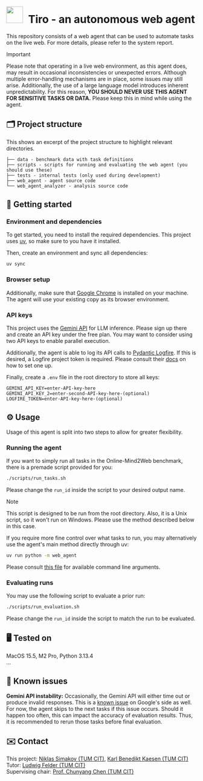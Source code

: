 # <img src="https://upload.wikimedia.org/wikipedia/commons/c/c8/Logo_of_the_Technical_University_of_Munich.svg" width="44">&ensp;Tiro - an autonomous web agent
This repository consists of a web agent that can be used to automate tasks on the live web. For more details, please refer to the system report.

> [!IMPORTANT]
> Please note that operating in a live web environment, as this agent does, may result in occasional inconsistencies or unexpected errors. Although multiple error-handling mechanisms are in place, some issues may still arise. Additionally, the use of a large language model introduces inherent unpredictability. For this reason, __YOU SHOULD NEVER USE THIS AGENT FOR SENSITIVE TASKS OR DATA.__ Please keep this in mind while using the agent.

## 🗂️ Project structure
This shows an excerpt of the project structure to highlight relevant directories.
```
├── data - benchmark data with task definitions
├── scripts - scripts for running and evaluating the web agent (you should use these)
├── tests - internal tests (only used during development)
├── web_agent - agent source code
└── web_agent_analyzer - analysis source code
```

## 🚀 Getting started
### Environment and dependencies
To get started, you need to install the required dependencies. This project uses [uv](https://docs.astral.sh/uv/), so make sure to you have it installed.

Then, create an environment and sync all dependencies:
```bash
uv sync
```

### Browser setup
Additionally, make sure that [Google Chrome](https://www.google.com/chrome/) is installed on your machine. The agent will use your existing copy as its browser environment.

### API keys
This project uses the [Gemini API](https://aistudio.google.com/apikey) for LLM inference. Please sign up there and create an API key under the free plan. You may want to consider using two API keys to enable parallel execution.

Additionally, the agent is able to log its API calls to [Pydantic Logfire](https://pydantic.dev/logfire). If this is desired, a Logfire project token is required. Please consult their [docs](https://logfire.pydantic.dev/docs/how-to-guides/create-write-tokens/) on how to set one up.

Finally, create a `.env` file in the root directory to store all keys:
```env
GEMINI_API_KEY=enter-API-key-here
GEMINI_API_KEY_2=enter-second-API-key-here-(optional)
LOGFIRE_TOKEN=enter-API-key-here-(optional)
```

## ⚙️ Usage
Usage of this agent is split into two steps to allow for greater flexibility.
### Running the agent
If you want to simply run all tasks in the Online-Mind2Web benchmark, there is a premade script provided for you:
```bash
./scripts/run_tasks.sh
```
Please change the `run_id` inside the script to your desired output name.

> [!NOTE]  
> This script is designed to be run from the root directory. Also, it is a Unix script, so it won't run on Windows. Please use the method described below in this case.


If you require more fine control over what tasks to run, you may alternatively use the agent's main method directly through uv:
```bash
uv run python -m web_agent
```
Please consult [this file](web_agent/__main__.py) for available command line arguments.

### Evaluating runs
You may use the following script to evaluate a prior run:
```bash
./scripts/run_evaluation.sh
```
Please change the `run_id` inside the script to match the run to be evaluated.

## 🖥️ Tested on
MacOS 15.5, M2 Pro, Python 3.13.4<br>
...

## 🚧 Known issues
__Gemini API instability:__ Occasionally, the Gemini API will either time out or produce invalid responses. This is a [known issue](https://discuss.ai.google.dev/t/persistent-500-error-for-gemini-2-5-flash-for-certain-prompts-even-after-an-hour-of-retries/89319) on Google's side as well. For now, the agent skips to the next tasks if this issue occurs. Should it happen too often, this can impact the accuracy of evaluation results. Thus, it is recommended to rerun those tasks before final evaluation.

## ✉️ Contact
This project: [Niklas Simakov (TUM CIT)](mailto:niklas.simakov@tum.de), [Karl Benedikt Kaesen (TUM CIT)](mailto:benedikt.kaesen@tum.de)<br>
Tutor: [Ludwig Felder (TUM CIT)](mailto:ludwig.felder@tum.de)<br>
Supervising chair: [Prof. Chunyang Chen (TUM CIT)](mailto:chun-yang.chen@tum.de)
